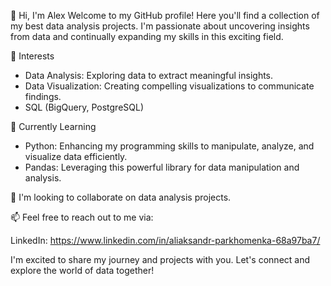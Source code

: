👋 Hi, I'm Alex
Welcome to my GitHub profile! Here you'll find a collection of my best data analysis projects. 
I'm passionate about uncovering insights from data and continually expanding my skills in this exciting field.

👀 Interests  
- Data Analysis: Exploring data to extract meaningful insights.  
- Data Visualization: Creating compelling visualizations to communicate findings.  
- SQL (BigQuery, PostgreSQL)
  
🌱 Currently Learning
- Python: Enhancing my programming skills to manipulate, analyze, and visualize data efficiently.  
- Pandas: Leveraging this powerful library for data manipulation and analysis.

💞️ I'm looking to collaborate on data analysis projects.
 
📫 Feel free to reach out to me via:

LinkedIn: https://www.linkedin.com/in/aliaksandr-parkhomenka-68a97ba7/

I'm excited to share my journey and projects with you. Let's connect and explore the world of data together!

<!---
aliaksparkh/aliaksparkh is a ✨ special ✨ repository because its `README.md` (this file) appears on your GitHub profile.
You can click the Preview link to take a look at your changes.
--->
